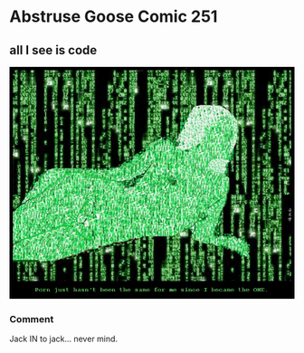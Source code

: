 # Abstruse Goose Comic 251
## all I see is code

![image](i_know_kung_fu_if_you_know_what_i_mean.png)
### Comment
Jack IN to jack... never mind.

